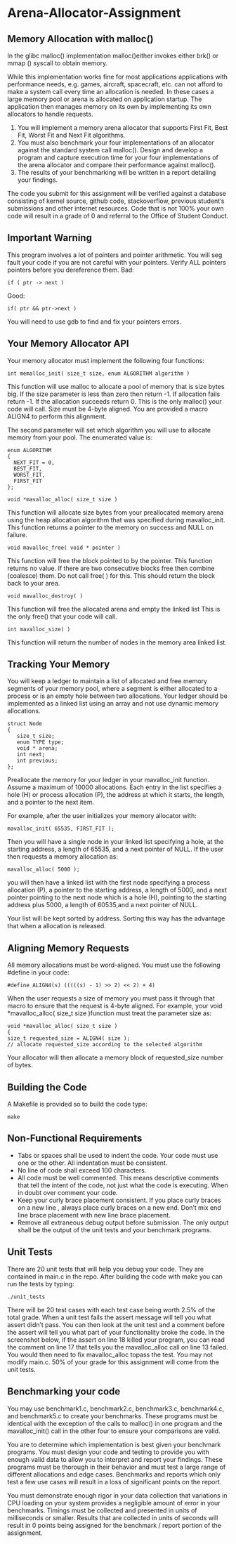 # Arena-Allocator-Assignment

## Memory Allocation with malloc()

In the glibc malloc() implementation malloc()either invokes either brk() or mmap () syscall to obtain memory.

While this implementation works fine for most applications applications with performance needs, e.g. games, aircraft, spacecraft, etc. can not afford to make a system call every time
an allocation is needed. In these cases a large memory pool or arena is allocated on application startup. The application then manages memory on its own by implementing
its own allocators to handle requests. 
1. You will implement a memory arena allocator that supports First Fit, Best Fit, Worst Fit and Next Fit algorithms.
2. You must also benchmark your four implementations of an allocator against the standard system call malloc(). Design and develop a program and capture execution
time for your four implementations of the arena allocator and compare their performance against malloc().
3. The results of your benchmarking will be written in a report detailing your findings.

The code you submit for this assignment will be verified against a database consisting of kernel source, github code, stackoverflow, previous student’s submissions and other
internet resources. Code that is not 100% your own code will result in a grade of 0 and referral to the Office of Student Conduct.

## Important Warning

This program involves a lot of pointers and pointer arithmetic. You will seg fault your code if you are not careful with your pointers. Verify ALL pointers pointers before you
dereference them.
Bad: 
```
if ( ptr -> next )
```
Good: 
```
if( ptr && ptr->next )
```
You will need to use gdb to find and fix your pointers errors.

## Your Memory Allocator API

Your memory allocator must implement the following four functions:
```
int memalloc_init( size_t size, enum ALGORITHM algorithm )
```
This function will use malloc to allocate a pool of memory that is size bytes big. If the size parameter is less than zero then return -1. If allocation fails return -1. If the
allocation succeeds return 0. This is the only malloc() your code will call. Size must be 4-byte aligned. You are provided a macro ALIGN4 to perform this
alignment.

The second parameter will set which algorithm you will use to allocate memory from your pool. The enumerated value is:
```
enum ALGORITHM
{
  NEXT_FIT = 0,
  BEST_FIT,
  WORST_FIT,
  FIRST_FIT
}; 
```
```
void *mavalloc_alloc( size_t size )
```
This function will allocate size bytes from your preallocated memory arena using the heap allocation algorithm that was specified during mavalloc_init. This function
returns a pointer to the memory on success and NULL on failure.

```
void mavalloc_free( void * pointer )
```
This function will free the block pointed to by the pointer. This function returns no value. If there are two consecutive blocks free then combine (coalesce) them. Do not
call free( ) for this. This should return the block back to your area.

```
void mavalloc_destroy( )
```
This function will free the allocated arena and empty the linked list This is the only free() that your code will call.

```
int mavalloc_size( )
```
This function will return the number of nodes in the memory area linked list.

## Tracking Your Memory

You will keep a ledger to maintain a list of allocated and free memory segments of your memory pool, where a segment is either allocated to a process or is an empty hole
between two allocations. Your ledger should be implemented as a linked list using an array and not use dynamic memory allocations.

```
struct Node
{
   size_t size;
   enum TYPE type;
   void * arena;
   int next;
   int previous;
};
```

Preallocate the memory for your ledger in your mavalloc_init function. Assume a maximum of 10000 allocations.
Each entry in the list specifies a hole (H) or process allocation (P), the address at which it starts, the length, and a pointer to the next item.

For example, after the user initializes your memory allocator with:
```
mavalloc_init( 65535, FIRST_FIT );
```
Then you will have a single node in your linked list specifying a hole, at the starting address, a length of 65535, and a next pointer of NULL.
If the user then requests a memory allocation as:
```
mavalloc_alloc( 5000 );
```
you will then have a linked list with the first node specifying a process allocation (P), a pointer to the starting address, a length of 5000, and a next pointer pointing to the next
node which is a hole (H), pointing to the starting address plus 5000, a length of 60535,and a next pointer of NULL.

Your list will be kept sorted by address. Sorting this way has the advantage that when a allocation is released.

## Aligning Memory Requests

All memory allocations must be word-aligned. You must use the following #define in
your code:

```
#define ALIGN4(s) (((((s) - 1) >> 2) << 2) + 4)
```
When the user requests a size of memory you must pass it through that macro to ensure that the request is 4-byte aligned. For example, your void *mavalloc_alloc( size_t size )function must treat
the parameter size as:

```
void *mavalloc_alloc( size_t size )
{
size_t requested_size = ALIGN4( size );
// allocate requested_size according to the selected algorithm
```

Your allocator will then allocate a memory block of requested_size number of bytes.

## Building the Code

A Makefile is provided so to build the code type: 
```
make
```
## Non-Functional Requirements

- Tabs or spaces shall be used to indent the code. Your code must use one or the other. All indentation must be consistent.
- No line of code shall exceed 100 characters.
- All code must be well commented. This means descriptive comments that tell the intent of the code, not just what the code is executing. When in doubt over comment your code.
- Keep your curly brace placement consistent. If you place curly braces on a new line , always place curly braces on a new end. Don’t mix end line brace placement with new line
brace placement.
- Remove all extraneous debug output before submission. The only output shall be the output of the unit tests and your benchmark programs.

## Unit Tests

There are 20 unit tests that will help you debug your code. They are contained in main.c in the repo. After building the code with make you can run the tests by
typing:
```
./unit_tests
```
There will be 20 test cases with each test case being worth 2.5% of the total grade. When a unit test fails the assert message will tell you what
assert didn’t pass. You can then look at the unit test and a comment before the assert will tell you what part of your functionality broke the code. In the screenshot below, if the
assert on line 18 killed your program, you can read the comment on line 17 that tells you the mavalloc_alloc call on line 13 failed. You would then need to fix mavalloc_alloc topass the test.
You may not modify main.c. 50% of your grade for this assignment will come from the unit tests.

## Benchmarking your code

You may use benchmark1.c, benchmark2.c, benchmark3.c, benchmark4.c, and benchmark5.c to create your benchmarks. These programs must be identical with the
exception of the calls to malloc() in one program and the mavalloc_init() call in the other four to ensure your comparisons are valid.

You are to determine which implementation is best given your benchmark programs. You must design your code and testing to provide you with enough valid data to allow you to
interpret and report your findings. These programs must be thorough in their behavior and must test a large range of different allocations and edge cases. Benchmarks and
reports which only test a few use cases will result in a loss of significant points on the report.

You must demonstrate enough rigor in your data collection that variations in CPU loading on your system provides a negligible amount of error in your benchmarks.
Timings must be collected and presented in units of milliseconds or smaller. Results that are collected in units of seconds will result in 0 points being assigned for the benchmark /
report portion of the assignment.

